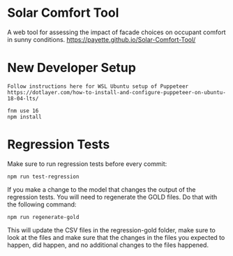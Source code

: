 # Solar Comfort Tool
A web tool for assessing the impact of facade choices on occupant comfort in sunny conditions. <https://payette.github.io/Solar-Comfort-Tool/>

# New Developer Setup

    Follow instructions here for WSL Ubuntu setup of Puppeteer
    https://dotlayer.com/how-to-install-and-configure-puppeteer-on-ubuntu-18-04-lts/

    fnm use 16
    npm install

# Regression Tests
Make sure to run regression tests before every commit:

    npm run test-regression

If you make a change to the model that changes the output of the regression tests. You will need to regenerate the GOLD files. Do that with the following command:

    npm run regenerate-gold

This will update the CSV files in the regression-gold folder, make sure to look at the files and make sure that the changes in the files you expected to happen, did happen, and no additional changes to the files happened.